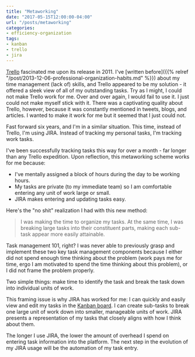 ```yaml
---
title: "Metaworking"
date: "2017-05-15T12:00:00-04:00"
url: "/posts/metaworking"
categories:
- efficiency-organization
tags:
- kanban
- trello
- jira
---
```


[Trello][Trello] fascinated me upon its release in 2011. I've [written
before]({{% relref "/post/2013-12-06-professional-organization-habits.md" %}}) about
my time management (lack of) skills, and Trello appeared to be my solution - it
offered a sleek view of all of my outstanding tasks. Try as I might, I could not
make Trello work for me. Over and over again, I would fail to use it. I just
could not make myself stick with it. There was a captivating quality about
Trello, however, because it was constantly mentioned in tweets, blogs, and
articles. I wanted to make it work for me but it seemed that I just could not.

Fast forward six years, and I'm in a similar situation. This time, instead of
Trello, I'm using JIRA. Instead of tracking my personal tasks, I'm tracking work
tasks. 

I've been successfully tracking tasks this way for over a month - far longer
than any Trello expedition. Upon reflection, this metaworking scheme works for
me because:

* I've mentally assigned a block of hours during the day to be working hours.
* My tasks are private (to my immediate team) so I am comfortable entering any
  unit of work large or small.
* JIRA makes entering and updating tasks easy.

Here's the "no shit" realization I had with this new method:

> I was making the time to organize my tasks. At the same time, I was breaking
> large tasks into their constituent parts, making each sub-task appear more
> easily attainable.


Task management 101, right? I was never able to previously grasp and implement
these two key task management components because I either did not spend enough
time thinking about the problem (work pays me for time, ergo I am motivated to
spend the time thinking about this problem), or I did not frame the problem
properly. 

Two simple things: make time to identify the task and break the task down into
individual units of work.

This framing issue is why JIRA has worked for me: I can quickly and
easily view and edit my tasks in the [Kanban board][Kanban]. I can create
sub-tasks to break one large unit of work down into smaller, manageable units of
work. JIRA presents a representation of my tasks that closely aligns with how I
think about them.

The longer I use JIRA, the lower the amount of overhead I spend on entering task information into the platform. The next step in the evolution of my JIRA usage will be the automation of my task entry.  

[Trello]: https://trello.com
[Kanban]: https://en.wikipedia.org/wiki/Kanban_board
